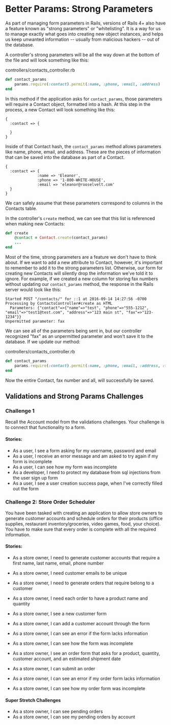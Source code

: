 # Better Params: Strong Parameters

As part of managing form parameters in Rails, versions of Rails 4+ also have a feature known as "strong parameters" or "whitelisting". It is a way for us to manage exactly what goes into creating new object instances, and helps us keep unwanted information -- usually from malicious hackers -- out of the database.

A controller's strong parameters will be all the way down at the bottom of the file and will look something like this:

controllers/contacts_controller.rb
```ruby
def contact_params
	params.require(:contact).permit(:name, :phone, :email, :address)
end
```

In this method if the application asks for `contact_params`, those parameters will require a Contact object, formatted into a hash. At this step in the process, a new Contact will look something like this:
```
{
  :contact => {

  }
}
```

Inside of that Contact hash, the `contact_params` method allows parameters like name, phone, email, and address. These are the pieces of information that can be saved into the database as part of a Contact.
```
{
  :contact => {
              :name => 'Eleanor',
              :phone => '1-800-WHITE-HOUSE',
              :email => 'eleanor@rooselvelt.com'
  }
}

```

We can safely assume that these parameters correspond to columns in the Contacts table.

In the controller's `create` method, we can see that this list is referenced when making new Contacts:

```ruby
def create
    @contact = Contact.create(contact_params)
	...
end
```

Most of the time, strong parameters are a feature we don't have to think about. If we want to add a new attribute to Contact, however, it's important to remember to add it to the strong parameters list. Otherwise, our form for creating new Contacts will silently drop the information we've told it to ignore. For example, if we created a new column for storing fax numbers without updating our `contact_params` method, the response in the Rails server would look like this:

```
Started POST "/contacts/" for ::1 at 2016-09-14 14:27:56 -0700
Processing by ContactsController#create as HTML
  Parameters: {"contact"=>{"name"=>"test", "phone"=>"555-1212", "email"=>"test1@test.com", "address"=>"123 main st", "fax"=>"123-1234"}}
Unpermitted parameter: fax
```

We can see all of the parameters being sent in, but our controller recognized "fax" as an unpermitted parameter and won't save it to the database. If we update our method:

controllers/contacts_controller.rb
```ruby
def contact_params
	params.require(:contact).permit(:name, :phone, :email, :address, :fax)
end
```

Now the entire Contact, fax number and all, will successfully be saved.

## Validations and Strong Params Challenges

### Challenge 1

Recall the Account model from the validations challenges. Your challenge is to connect that functionality to a form.

#### Stories:

- As a user, I see a form asking for my username, password and email
- As a user, I receive an error message and am asked to try again if my form is incomplete
- As a user, I can see how my form was incomplete
- As a developer, I need to protect my database from sql injections from the user sign up form
- As a user, I see a user creation success page, when I've correctly filled out the form

### Challenge 2: Store Order Scheduler

You have been tasked with creating an application to allow store owners to generate customer accounts and schedule orders for their products (office supplies, restaurant inventory/groceries, video games, food, your choice). You have to make sure that every order is complete with all the required information.

#### Stories:

- As a store owner,  I need to generate customer accounts that require a first name, last name, email, phone number
- As a store owner, I need customer emails to be unique
- As a store owner, I need to generate orders that require belong to a customer
- As a store owner, I need each order to have a product name and quantity

- As a store owner, I see a new customer form
- As a store owner, I can add a customer account through the form
- As a store owner, I can see an error if the form lacks information
- As a store owner, I can see how the form was incomplete

- As a store owner, I see an order form that asks for a product, quantity, customer account, and an estimated shipment date
- As a store owner, I can submit an order
- As a store owner, I can see an error if my order form lacks information
- As a store owner, I can see how my order form was incomplete

#### Super Stretch Challenges
- As a store owner, I can see pending orders
- As a store owner, I can see my pending orders by account

